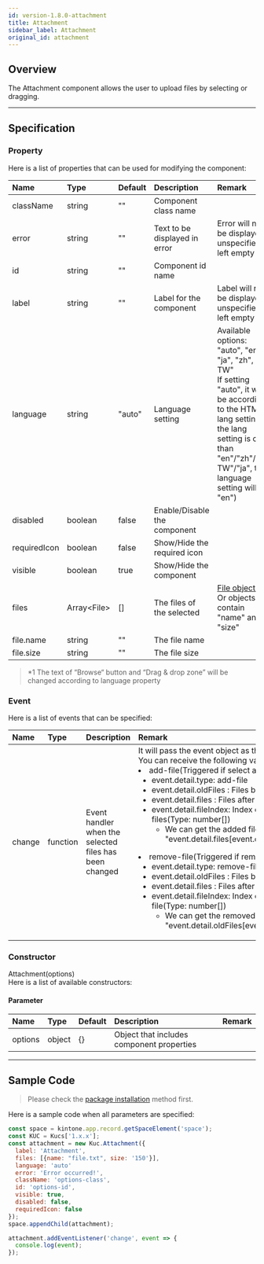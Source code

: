 ```yaml
---
id: version-1.8.0-attachment
title: Attachment
sidebar_label: Attachment
original_id: attachment
---
```


## Overview

The Attachment component allows the user to upload files by selecting or dragging.

<div class="sample-container" id="attachment">
  <div id="sample-container__components"></div>
</div>
<script src="/js/samples/desktop/attachment.js"></script>

---

## Specification

### Property
Here is a list of properties that can be used for modifying the component:

| Name   | Type | Default | Description | Remark |
| :--- | :--- | :--- | :--- | :--- |
| className | string | ""  | Component class name | |
| error | string | ""  | Text to be displayed in error | Error will not be displayed if unspecified or left empty |
| id | string | ""  | Component id name | |
| label | string | ""  | Label for the component | Label will not be displayed if unspecified or left empty |
| language | string | "auto"  | Language setting | Available options: "auto", "en", "ja", "zh", "zh-TW"<br>If setting "auto", it will be according to the HTML lang setting (If the lang setting is other than "en"/"zh"/"zh-TW"/"ja", the language setting will be "en") |
| disabled | boolean | false | Enable/Disable the component | |
| requiredIcon | boolean | false | Show/Hide the required icon | |
| visible | boolean | true | Show/Hide the component | |
| files | Array\<File> | [] | The files of the selected | [File objects](https://developer.mozilla.org/en-US/docs/Web/API/File)<br>Or objects contain "name" and "size"
| file.name | string | "" | The file name | |
| file.size | string | "" | The file size | |

> *1 The text of “Browse“ button and “Drag & drop zone” will be changed according to language property

### Event

Here is a list of events that can be specified:

| Name | Type | Description | Remark |
| :--- | :--- | :--- | :--- |
| change | function | Event handler when the selected files has been changed | It will pass the event object as the argument<br>You can receive the following values in event.detail <li>add-file(Triggered if select any file)  <ul><li>event.detail.type: add-file<li>event.detail.oldFiles : Files before added<li>event.detail.files : Files after added<li>event.detail.fileIndex: Index of the added files(Type: number[])<ul><li>We can get the added files by "event.detail.files[event.detail.fileIndex[0]]"</ul></li></ul><li>remove-file(Triggered if remove any file)<ul><li>event.detail.type: remove-file<li>event.detail.oldFiles : Files before removed<li>event.detail.files : Files after removed<li>event.detail.fileIndex: Index of the removed file(Type: number[])<ul><li>We can get the removed file by "event.detail.oldFiles[event.detail.fileIndex[0]]"</ul></li></ul></li> |

### Constructor

Attachment(options)<br>
Here is a list of available constructors:

#### Parameter
| Name | Type | Default | Description | Remark |
| :--- | :--- | :--- | :--- | :--- |
| options  | object | {} | Object that includes component properties |  |

---
## Sample Code

> Please check the [package installation](../../getting-started/quick-start.md#installation) method first.

Here is a sample code when all parameters are specified:
``` javascript
const space = kintone.app.record.getSpaceElement('space');
const KUC = Kucs['1.x.x'];
const attachment = new Kuc.Attachment({
  label: 'Attachment',
  files: [{name: "file.txt", size: '150'}],
  language: 'auto'
  error: 'Error occurred!',
  className: 'options-class',
  id: 'options-id',
  visible: true,
  disabled: false,
  requiredIcon: false
});
space.appendChild(attachment);

attachment.addEventListener('change', event => {
  console.log(event);
});
```